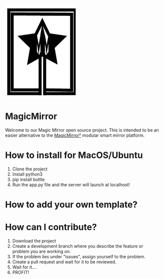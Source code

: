 ![Logo](logo.png)
# MagicMirror
Welcome to our Magic Mirror open source project. This is intended to be an easier alternative to the [MagicMirror²](https://github.com/MichMich/MagicMirror) modular smart mirror platform. 

# How to install for MacOS/Ubuntu
1. Clone the project
2. Install python3 
3. pip install bottle
4. Run the app.py file and the server will launch at localhost! 

# How to add your own template?

# How can I contribute?
1. Download the project
2. Create a development branch where you describe the feature or problem you are working on. 
3. If the problem lies under "issues", assign yourself to the problem. 
4. Create a pull request and wait for it to be reviewed. 
5. Wait for it....
6. PROFIT! 
